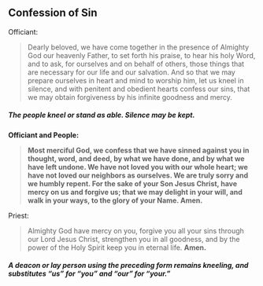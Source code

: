 ## Confession of Sin
Officiant:
> Dearly beloved, we have come together in the presence of Almighty God our heavenly Father, to set forth his praise, to hear his holy Word, and to ask, for ourselves and on behalf of others, those things that are necessary for our life and our salvation. And so that we may prepare ourselves in heart and mind to worship him, let us kneel in silence, and with penitent and obedient hearts confess our sins, that we may obtain forgiveness by his infinite goodness and mercy.


##### The people kneel or stand as able. Silence may be kept.

**Officiant and People:**
> **Most merciful God,
we confess that we have sinned against you
in thought, word, and deed,
by what we have done,
and by what we have left undone.
We have not loved you with our whole heart;
we have not loved our neighbors as ourselves.
We are truly sorry and we humbly repent.
For the sake of your Son Jesus Christ,
have mercy on us and forgive us;
that we may delight in your will,
and walk in your ways,
to the glory of your Name. Amen.**

Priest:
> Almighty God have mercy on you, forgive you all your sins through our Lord Jesus Christ, strengthen you in all goodness, and by the power of the Holy Spirit keep you in eternal life. **Amen.**

##### A deacon or lay person using the preceding form remains kneeling, and substitutes “us” for “you” and “our” for “your.”
